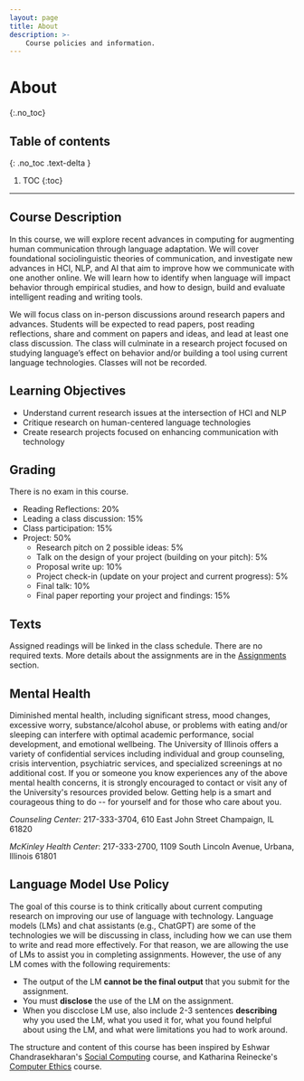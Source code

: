 ```yaml
---
layout: page
title: About
description: >-
    Course policies and information.
---
```


# About
{:.no_toc}

## Table of contents
{: .no_toc .text-delta }

1. TOC
{:toc}

---

## Course Description

In this course, we will explore recent advances in computing for augmenting human communication through language adaptation. We will cover foundational sociolinguistic theories of communication, and investigate new advances in HCI, NLP, and AI that aim to improve how we communicate with one another online. We will learn how to identify when language will impact behavior through empirical studies, and how to design, build and evaluate intelligent reading and writing tools. 

We will focus class on in-person discussions around research papers and advances. Students will be expected to read papers, post reading reflections, share and comment on papers and ideas, and lead at least one class discussion. The class will culminate in a research project focused on studying language’s effect on behavior and/or building a tool using current language technologies. Classes will not be recorded.

## Learning Objectives 
- Understand current research issues at the intersection of HCI and NLP
- Critique research on human-centered language technologies
- Create research projects focused on enhancing communication with technology


## Grading
There is no exam in this course. 

- Reading Reflections: 20%
- Leading a class discussion: 15%
- Class participation: 15%
- Project: 50%
    - Research pitch on 2 possible ideas: 5%
    - Talk on the design of your project (building on your pitch): 5%
    - Proposal write up: 10%
    - Project check-in (update on your project and current progress): 5%
    - Final talk: 10%
    - Final paper reporting your project and findings: 15%

## Texts
Assigned readings will be linked in the class schedule. There are no required texts. More details about the assignments are in the [Assignments](/assignments.md) section.


## Mental Health
Diminished mental health, including significant stress, mood changes, excessive worry, substance/alcohol abuse, or problems with eating and/or sleeping can interfere with optimal academic performance, social development, and emotional wellbeing. The University of Illinois offers a variety of confidential services including individual and group counseling, crisis intervention, psychiatric services, and specialized screenings at no additional cost. If you or someone you know experiences any of the above mental health concerns, it is strongly encouraged to contact or visit any of the University's resources provided below. Getting help is a smart and courageous thing to do -- for yourself and for those who care about you.

*Counseling Center:* 217-333-3704, 610 East John Street Champaign, IL 61820

*McKinley Health Center*: 217-333-2700, 1109 South Lincoln Avenue, Urbana, Illinois 61801

## Language Model Use Policy 

The goal of this course is to think critically about current computing research on improving our use of language with technology. Language models (LMs) and chat assistants (e.g., ChatGPT) are some of the technologies we will be discussing in class, including how we can use them to write and read more effectively. For that reason, we are allowing the use of LMs to assist you in completing assignments. However, the use of any LM comes with the following requirements: 

- The output of the LM **cannot be the final output** that you submit for the assignment. 
- You must **disclose** the use of the LM on the assignment. 
- When you discclose LM use, also include 2-3 sentences **describing** why you used the LM, what you used it for, what you found helpful about using the LM, and what were limitations you had to work around. 

The structure and content of this course has been inspired by Eshwar Chandrasekharan's [Social Computing](http://www.eshwarchandrasekharan.com/spring2022-cs598.html) course, and Katharina Reinecke's [Computer Ethics](https://uw-cse599p.github.io/) course. 